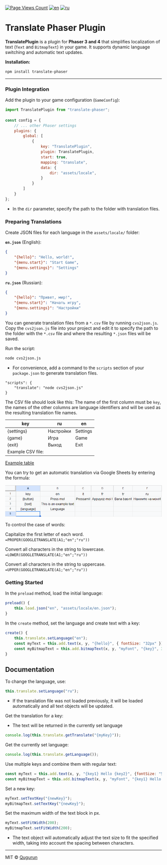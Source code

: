 [![Page Views Count](https://badges.toozhao.com/badges/01JVJ9DZTC41VE8M88F7J1M5CA/green.svg)](https://badges.toozhao.com/stats/01JVJ9DZTC41VE8M88F7J1M5CA "Get your own page views count badge on badges.toozhao.com")
[![en](https://img.shields.io/badge/lang-en-red.svg)](https://github.com/Qugurun/translate-phaser/blob/main/README.md)
[![ru](https://img.shields.io/badge/lang-ru-green.svg)](https://github.com/Qugurun/translate-phaser/blob/main/README.ru.md)

# **Translate Phaser Plugin**

**TranslatePlugin** is a plugin for **Phaser 3 and 4** that simplifies localization of text (`Text` and `BitmapText`) in your game. It supports dynamic language switching and automatic text updates.

**Installation:**

```bash
npm install translate-phaser
```

---
### **Plugin Integration**

Add the plugin to your game configuration (`GameConfig`):

```javascript
import TranslatePlugin from "translate-phaser";

const config = {
    // ... other Phaser settings
    plugins: {
        global: [
            {
                key: "TranslatePlugin",
                plugin: TranslatePlugin,
                start: true,
                mapping: "translate",
                data: {
                    dir: "assets/locale",
                }
            }
        ]
    }
};
```

- In the `dir` parameter, specify the path to the folder with translation files.
### **Preparing Translations**

Create JSON files for each language in the `assets/locale/` folder:

**`en.json`** (English):

```json
{
    "{hello}": "Hello, world!",
    "{menu.start}": "Start Game",
    "{menu.settings}": "Settings"
}
```

**`ru.json`** (Russian):

```json
{
    "{hello}": "Привет, мир!",
    "{menu.start}": "Начать игру",
    "{menu.settings}": "Настройки"
}
```

You can generate translation files from a `*.csv` file by running `cvs2json.js`. Copy the `cvs2json.js` file into your project and edit it to specify the path to the folder with the `*.csv` file and where the resulting `*.json` files will be saved.

Run the script:

```bash
node cvs2json.js
```

- For convenience, add a command to the `scripts` section of your `package.json` to generate translation files.
  
```
"scripts": {
    "translate": "node cvs2json.js"
}
```

The CSV file should look like this: The name of the first column must be `key`, the names of the other columns are language identifiers and will be used as the resulting translation file names.

|key|ru|en|
|---|---|---|
|{settings}|Настройки|Settings|
|{game}|Игра|Game|
|{exit}|Выход|Exit|
|Example CSV file:|||

[Example table](https://docs.google.com/spreadsheets/d/11lQEBhEIqXbmaXeNp7G18mlrq2J0pNZCpmwcyrIc_wk/edit?usp=sharing "https://docs.google.com/spreadsheets/d/11lQEBhEIqXbmaXeNp7G18mlrq2J0pNZCpmwcyrIc_wk/edit?usp=sharing")

You can try to get an automatic translation via Google Sheets by entering the formula:

![google_table.gif](https://github.com/Qugurun/translate-phaser/blob/main/google_table.gif)

To control the case of words:

Capitalize the first letter of each word.  
`=PROPER(GOOGLETRANSLATE(A1;"en";"ru"))`

Convert all characters in the string to lowercase.  
`=LOWER(GOOGLETRANSLATE(A1;"en";"ru"))`

Convert all characters in the string to uppercase.  
`=UPPER(GOOGLETRANSLATE(A1;"en";"ru"))`
### **Getting Started**

In the `preload` method, load the initial language:

```javascript
preload() {
    this.load.json("en", "assets/locale/en.json");
}
```

In the `create` method, set the language and create text with a key:

```javascript
create() {
    this.translate.setLanguage("en");
    const myText = this.add.text(x, y, "{hello}", { fontSize: "32px" });
    const myBitmapText = this.add.bitmapText(x, y, "myFont", "{key}", 32);
}
```

## **Documentation**

To change the language, use:

```javascript
this.translate.setLanguage("ru");
```

- If the translation file was not loaded previously, it will be loaded automatically and all text objects will be updated.

Get the translation for a key: 
- The text will be returned in the currently set language

```javascript
console.log(this.translate.getTranslate("{myKey}"));
```

Get the currently set language:

```javascript
console.log(this.translate.getLanguage());
```

Use multiple keys and combine them with regular text:

```js
const myText = this.add.text(x, y, "{key1} Hello {key2}", {fontSize: "50px"});
const myBitmapText = this.add.bitmapText(x, y, "myFont", "{key1} Hello {key2}", 32);
```

Set a new key:

```javascript
myText.setTextKey("{newKey}");
myBitmapText.setTextKey("{newKey}");
```

Set the maximum width of the text block in px.

```javascript
myText.setFitWidth(200);
myBitmapText.setFitWidth(200);
```

- The text object will automatically adjust the text size to fit the specified width, taking into account the spacing between characters.

---

MIT © [Qugurun](https://github.com/Qugurun) 